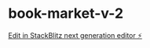 # book-market-v-2

[Edit in StackBlitz next generation editor ⚡️](https://stackblitz.com/~/github.com/Jirayut053/book-market-v-2)